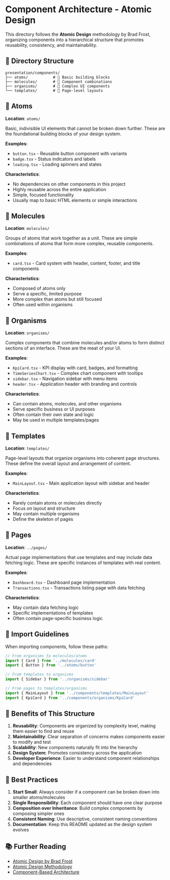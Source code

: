 # Component Architecture - Atomic Design

This directory follows the **Atomic Design** methodology by Brad Frost, organizing components into a hierarchical structure that promotes reusability, consistency, and maintainability.

## 📁 Directory Structure

```
presentation/components/
├── atoms/           # 🧬 Basic building blocks
├── molecules/       # 🧪 Component combinations
├── organisms/       # 🦠 Complex UI components
└── templates/       # 📄 Page-level layouts
```

## 🧬 Atoms

**Location**: `atoms/`

Basic, indivisible UI elements that cannot be broken down further. These are the foundational building blocks of your design system.

**Examples**:
- `button.tsx` - Reusable button component with variants
- `badge.tsx` - Status indicators and labels
- `loading.tsx` - Loading spinners and states

**Characteristics**:
- No dependencies on other components in this project
- Highly reusable across the entire application
- Simple, focused functionality
- Usually map to basic HTML elements or simple interactions

## 🧪 Molecules

**Location**: `molecules/`

Groups of atoms that work together as a unit. These are simple combinations of atoms that form more complex, reusable components.

**Examples**:
- `card.tsx` - Card system with header, content, footer, and title components

**Characteristics**:
- Composed of atoms only
- Serve a specific, limited purpose
- More complex than atoms but still focused
- Often used within organisms

## 🦠 Organisms

**Location**: `organisms/`

Complex components that combine molecules and/or atoms to form distinct sections of an interface. These are the meat of your UI.

**Examples**:
- `KpiCard.tsx` - KPI display with card, badges, and formatting
- `TimeSeriesChart.tsx` - Complex chart component with tooltips
- `sidebar.tsx` - Navigation sidebar with menu items
- `header.tsx` - Application header with branding and controls

**Characteristics**:
- Can contain atoms, molecules, and other organisms
- Serve specific business or UI purposes
- Often contain their own state and logic
- May be used in multiple templates/pages

## 📄 Templates

**Location**: `templates/`

Page-level layouts that organize organisms into coherent page structures. These define the overall layout and arrangement of content.

**Examples**:
- `MainLayout.tsx` - Main application layout with sidebar and header

**Characteristics**:
- Rarely contain atoms or molecules directly
- Focus on layout and structure
- May contain multiple organisms
- Define the skeleton of pages

## 📄 Pages

**Location**: `../pages/`

Actual page implementations that use templates and may include data fetching logic. These are specific instances of templates with real content.

**Examples**:
- `Dashboard.tsx` - Dashboard page implementation
- `Transactions.tsx` - Transactions listing page with data fetching

**Characteristics**:
- May contain data fetching logic
- Specific implementations of templates
- Often contain page-specific business logic

## 🔄 Import Guidelines

When importing components, follow these paths:

```typescript
// From organisms to molecules/atoms
import { Card } from '../molecules/card'
import { Button } from '../atoms/button'

// From templates to organisms
import { Sidebar } from '../organisms/sidebar'

// From pages to templates/organisms
import { MainLayout } from '../components/templates/MainLayout'
import { KpiCard } from '../components/organisms/KpiCard'
```

## 🎯 Benefits of This Structure

1. **Reusability**: Components are organized by complexity level, making them easier to find and reuse
2. **Maintainability**: Clear separation of concerns makes components easier to modify and test
3. **Scalability**: New components naturally fit into the hierarchy
4. **Design System**: Promotes consistency across the application
5. **Developer Experience**: Easier to understand component relationships and dependencies

## 🚀 Best Practices

1. **Start Small**: Always consider if a component can be broken down into smaller atoms/molecules
2. **Single Responsibility**: Each component should have one clear purpose
3. **Composition over Inheritance**: Build complex components by composing simpler ones
4. **Consistent Naming**: Use descriptive, consistent naming conventions
5. **Documentation**: Keep this README updated as the design system evolves

## 📚 Further Reading

- [Atomic Design by Brad Frost](https://bradfrost.com/blog/post/atomic-web-design/)
- [Atomic Design Methodology](https://atomicdesign.bradfrost.com/chapter-2/)
- [Component-Based Architecture](https://www.componentdriven.org/)
